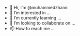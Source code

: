 - 👋 Hi, I’m @muhammedzhann
- 👀 I’m interested in ...
- 🌱 I’m currently learning ...
- 💞️ I’m looking to collaborate on ...
- 📫 How to reach me ...

<!---
muhammedzhann/muhammedzhann is a ✨ special ✨ repository because its `README.md` (this file) appears on your GitHub profile.
You can click the Preview link to take a look at your changes.
--->
